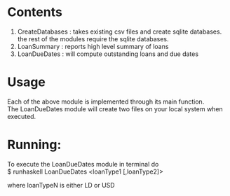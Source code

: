Contents
=========

1. CreateDatabases : takes existing csv files and create sqlite databases.  
   the rest of the modules require the sqlite databases.
2. LoanSummary : reports high level summary of loans  
3. LoanDueDates : will compute outstanding loans and due dates

Usage
=====
Each of the above module is implemented through its main function.  
The LoanDueDates module will create two files on your local system when executed.

Running:
=======
To execute the LoanDueDates module in terminal do  
$ runhaskell LoanDueDates <loanType1 [,loanType2]>

where loanTypeN is either LD or USD
